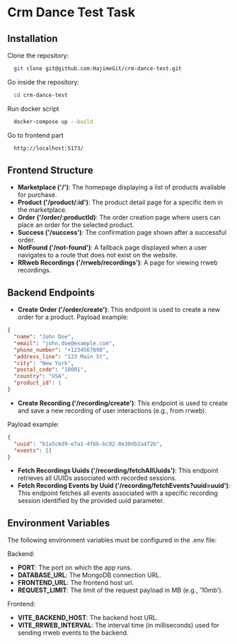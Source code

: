 
# Crm Dance Test Task
## Installation

Clone the repository:

```bash
  git clone git@github.com:HajimeGit/crm-dance-test.git
```

Go inside the repository:

```bash
  cd crm-dance-test
```

Run docker script

```bash
  docker-compose up --build
```

Go to frontend part

```bash
  http://localhost:5173/
```
## Frontend Structure

- **Marketplace ('/')**: The homepage displaying a list of products available for purchase.
- **Product ('/product/:id')**: The product detail page for a specific item in the marketplace.
- **Order ('/order/:productId)**: The order creation page where users can place an order for the selected product.
- **Success ('/success')**: The confirmation page shown after a successful order.
- **NotFound ('/not-found')**: A fallback page displayed when a user navigates to a route that does not exist on the website. 
- **RRweb Recordings ('/rrweb/recordings')**: A page for viewing rrweb recordings. 

## Backend Endpoints

- **Create Order ('/order/create')**: This endpoint is used to create a new order for a product.
Payload example:
```json
{
  "name": "John Doe",
  "email": "john.doe@example.com",
  "phone_number": "+1234567890",
  "address_line": "123 Main St",
  "city": "New York",
  "postal_code": "10001",
  "country": "USA",
  "product_id": 1
}

```
- **Create Recording ('/recording/create')**: This endpoint is used to create and save a new recording of user interactions (e.g., from rrweb). 

Payload example:
```json
{
  "uuid": "b1a5c6d9-e7a1-4f6b-bc92-0e30db2a4f2b",
  "events": []
}

```
- **Fetch Recordings Uuids ('/recording/fetchAllUuids')**: This endpoint retrieves all UUIDs associated with recorded sessions.
- **Fetch Recording Events by Uuid ('/recording/fetchEvents?uuid=uuid')**: This endpoint fetches all events associated with a specific recording session identified by the provided uuid parameter.

## Environment Variables
The following environment variables must be configured in the .env file:

Backend:

- **PORT**: The port on which the app runs.
- **DATABASE_URL**: The MongoDB connection URL.
- **FRONTEND_URL**: The frontend host url.
- **REQUEST_LIMIT**: The limit of the request payload in MB (e.g., '10mb').

Frontend:

- **VITE_BACKEND_HOST**: The backend host URL.
- **VITE_RRWEB_INTERVAL**: The interval time (in milliseconds) used for sending rrweb events to the backend.
